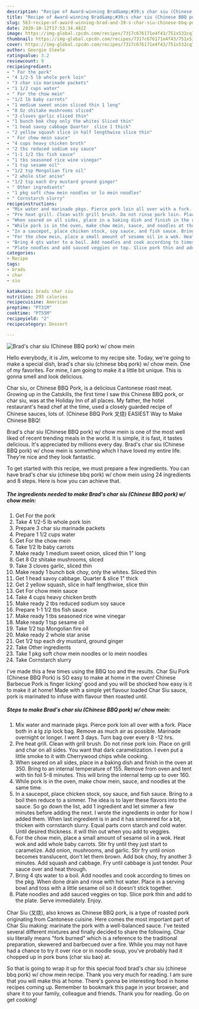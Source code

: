 ```yaml
---
description: "Recipe of Award-winning Brad&amp;#39;s char siu (Chinese BBQ pork) w/ chow mein"
title: "Recipe of Award-winning Brad&amp;#39;s char siu (Chinese BBQ pork) w/ chow mein"
slug: 563-recipe-of-award-winning-brad-and-39-s-char-siu-chinese-bbq-pork-w-chow-mein
date: 2020-10-12T17:53:34.482Z
image: https://img-global.cpcdn.com/recipes/7317c676171e4f43/751x532cq70/brads-char-siu-chinese-bbq-pork-w-chow-mein-recipe-main-photo.jpg
thumbnail: https://img-global.cpcdn.com/recipes/7317c676171e4f43/751x532cq70/brads-char-siu-chinese-bbq-pork-w-chow-mein-recipe-main-photo.jpg
cover: https://img-global.cpcdn.com/recipes/7317c676171e4f43/751x532cq70/brads-char-siu-chinese-bbq-pork-w-chow-mein-recipe-main-photo.jpg
author: Georgie Steele
ratingvalue: 3.2
reviewcount: 9
recipeingredient:
- " For the pork"
- "4 1/2-5 lb whole pork loin"
- "3 char siu marinade packets"
- "1 1/2 cups water"
- " For the chow mein"
- "1/2 lb baby carrots"
- "1 medium sweet onion sliced thin 1 long"
- "8 Oz shitake mushrooms sliced"
- "3 cloves garlic sliced thin"
- "1 bunch bok choy only the whites Sliced thin"
- "1 head savoy cabbage Quarter  slice 1 thick"
- "2 yellow squash slice in half lengthwise slice thin"
- " For chow mein sauce"
- "4 cups heavy chicken broth"
- "2 tbs reduced sodium soy sauce"
- "1-1 1/2 tbs fish sauce"
- "1 tbs seasoned rice wine vinegar"
- "1 tsp sesame oil"
- "1/2 tsp Mongolian fire oil"
- "2 whole star anise"
- "1/2 tsp each dry mustard ground ginger"
- " Other ingredients"
- "1 pkg soft chow mein noodles or lo mein noodles"
- " Cornstarch slurry"
recipeinstructions:
- "Mix water and marinade pkgs. Pierce pork loin all over with a fork. Place both in a lg zip lock bag. Remove as much air as possible. Marinade overnight or longer. I went 3 days. Turn bag over every 8 -12 hrs."
- "Pre heat grill. Clean with grill brush. Do not rinse pork loin. Place on grill and char on all sides. You want that dark caramelization. I even put a little smoke to it with Cherrywood chips while cooking."
- "When seared on all sides, place in a baking dish and finish in the oven at 350. Bring to an internal temperature of 155. Remove from oven and tent with tin foil 5-8 minutes. This will bring the internal temp up to over 160."
- "While pork is in the oven, make chow mein, sauce, and noodles at the same time."
- "In a saucepot, place chicken stock, soy sauce, and fish sauce. Bring to a boil then reduce to a simmer. The idea is to layer these flavors into the sauce. So go down the list, add 1 ingredient and let simmer a few minutes before adding the next. I wrote the ingredients in order for how I added them. When last ingredient is in and it has simmered for a bit, thicken with cornstarch slurry. Equal parts corn starch and cold water. Until desired thickness. it will thin out when you add to veggies."
- "For the chow mein, place a small amount of sesame oil in a wok. Heat wok and add whole baby carrots. Stir fry until they just start to caramelize. Add onion, mushrooms, and garlic. Stir fry until onion becomes translucent, don&#39;t let them brown. Add bok choy, fry another 3 minutes. Add squash and cabbage. Fry until cabbage is just tender. Pour sauce over and heat through."
- "Bring 4 qts water to a boil. Add noodles and cook according to times on the pkg. When done drain and rinse with hot water. Place in a serving bowl and toss with a little sesame oil so it doesn&#39;t stick together."
- "Plate noodles and add sauced veggies on top. Slice pork thin and add to the plate. Serve immediately. Enjoy."
categories:
- Recipe
tags:
- brads
- char
- siu

katakunci: brads char siu 
nutrition: 293 calories
recipecuisine: American
preptime: "PT31M"
cooktime: "PT55M"
recipeyield: "2"
recipecategory: Dessert

---
```



![Brad&#39;s char siu (Chinese BBQ pork) w/ chow mein](https://img-global.cpcdn.com/recipes/7317c676171e4f43/751x532cq70/brads-char-siu-chinese-bbq-pork-w-chow-mein-recipe-main-photo.jpg)

Hello everybody, it is Jim, welcome to my recipe site. Today, we're going to make a special dish, brad&#39;s char siu (chinese bbq pork) w/ chow mein. One of my favorites. For mine, I am going to make it a little bit unique. This is gonna smell and look delicious.

Char siu, or Chinese BBQ Pork, is a delicious Cantonese roast meat. Growing up in the Catskills, the first time I saw this Chinese BBQ pork, or char siu, was at the Holiday Inn of all places. My father, the hotel restaurant&#39;s head chef at the time, used a closely guarded recipe of Chinese sauces, lots of. (Chinese BBQ Pork 叉烧) EASIEST Way to Make Chinese BBQ!

Brad&#39;s char siu (Chinese BBQ pork) w/ chow mein is one of the most well liked of recent trending meals in the world. It is simple, it is fast, it tastes delicious. It's appreciated by millions every day. Brad&#39;s char siu (Chinese BBQ pork) w/ chow mein is something which I have loved my entire life. They're nice and they look fantastic.


To get started with this recipe, we must prepare a few ingredients. You can have brad&#39;s char siu (chinese bbq pork) w/ chow mein using 24 ingredients and 8 steps. Here is how you can achieve that.

<!--inarticleads1-->

##### The ingredients needed to make Brad&#39;s char siu (Chinese BBQ pork) w/ chow mein:

1. Get  For the pork
1. Take 4 1/2-5 lb whole pork loin
1. Prepare 3 char siu marinade packets
1. Prepare 1 1/2 cups water
1. Get  For the chow mein
1. Take 1/2 lb baby carrots
1. Make ready 1 medium sweet onion, sliced thin 1&#34; long
1. Get 8 Oz shitake mushrooms, sliced
1. Take 3 cloves garlic, sliced thin
1. Make ready 1 bunch bok choy, only the whites. Sliced thin
1. Get 1 head savoy cabbage. Quarter &amp; slice 1&#34; thick
1. Get 2 yellow squash, slice in half lengthwise, slice thin
1. Get  For chow mein sauce
1. Take 4 cups heavy chicken broth
1. Make ready 2 tbs reduced sodium soy sauce
1. Prepare 1-1 1/2 tbs fish sauce
1. Make ready 1 tbs seasoned rice wine vinegar
1. Make ready 1 tsp sesame oil
1. Take 1/2 tsp Mongolian fire oil
1. Make ready 2 whole star anise
1. Get 1/2 tsp each dry mustard, ground ginger
1. Take  Other ingredients
1. Take 1 pkg soft chow mein noodles or lo mein noodles
1. Take  Cornstarch slurry


I&#39;ve made this a few times using the BBQ too and the results. Char Siu Pork (Chinese BBQ Pork) is SO easy to make at home in the oven! Chinese Barbecue Pork is finger licking&#39; good and you will be shocked how easy is it to make it at home! Made with a simple yet flavour loaded Char Siu sauce, pork is marinated to infuse with flavour then roasted until. 

<!--inarticleads2-->

##### Steps to make Brad&#39;s char siu (Chinese BBQ pork) w/ chow mein:

1. Mix water and marinade pkgs. Pierce pork loin all over with a fork. Place both in a lg zip lock bag. Remove as much air as possible. Marinade overnight or longer. I went 3 days. Turn bag over every 8 -12 hrs.
1. Pre heat grill. Clean with grill brush. Do not rinse pork loin. Place on grill and char on all sides. You want that dark caramelization. I even put a little smoke to it with Cherrywood chips while cooking.
1. When seared on all sides, place in a baking dish and finish in the oven at 350. Bring to an internal temperature of 155. Remove from oven and tent with tin foil 5-8 minutes. This will bring the internal temp up to over 160.
1. While pork is in the oven, make chow mein, sauce, and noodles at the same time.
1. In a saucepot, place chicken stock, soy sauce, and fish sauce. Bring to a boil then reduce to a simmer. The idea is to layer these flavors into the sauce. So go down the list, add 1 ingredient and let simmer a few minutes before adding the next. I wrote the ingredients in order for how I added them. When last ingredient is in and it has simmered for a bit, thicken with cornstarch slurry. Equal parts corn starch and cold water. Until desired thickness. it will thin out when you add to veggies.
1. For the chow mein, place a small amount of sesame oil in a wok. Heat wok and add whole baby carrots. Stir fry until they just start to caramelize. Add onion, mushrooms, and garlic. Stir fry until onion becomes translucent, don&#39;t let them brown. Add bok choy, fry another 3 minutes. Add squash and cabbage. Fry until cabbage is just tender. Pour sauce over and heat through.
1. Bring 4 qts water to a boil. Add noodles and cook according to times on the pkg. When done drain and rinse with hot water. Place in a serving bowl and toss with a little sesame oil so it doesn&#39;t stick together.
1. Plate noodles and add sauced veggies on top. Slice pork thin and add to the plate. Serve immediately. Enjoy.


Char Siu (叉烧), also knows as Chinese BBQ pork, is a type of roasted pork originating from Cantonese cuisine. Here comes the most important part of Char Siu making: marinate the pork with a well-balanced sauce. I&#39;ve tested several different mixtures and finally decided to share the following. Char siu literally means &#34;fork burned&#34; which is a reference to the traditional preparation, skewered and barbecued over a fire. While you may not have had a chance to try it over rice or in noodle soup, you&#39;ve probably had it chopped up in pork buns (char siu bao) at. 

So that is going to wrap it up for this special food brad&#39;s char siu (chinese bbq pork) w/ chow mein recipe. Thank you very much for reading. I am sure that you will make this at home. There's gonna be interesting food in home recipes coming up. Remember to bookmark this page in your browser, and share it to your family, colleague and friends. Thank you for reading. Go on get cooking!
